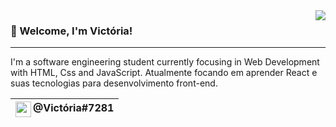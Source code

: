 
<img src="https://github-readme-stats.vercel.app/api/top-langs/?username=MiauToofu&langs_count=12&layout=compact&theme=dark" align="right"> 

  <h3>👾 Welcome, I'm Victória!</h3>
  <hr>
  
I'm a software engineering student currently focusing in Web Development with HTML, Css and JavaScript. Atualmente 
focando em aprender React e suas tecnologias para desenvolvimento front-end.

| <img src="https://camo.githubusercontent.com/c78432996441eaf43ff8aaeb57f1029b1d22fabb2556f4df7972f949f1fe18ab/68747470733a2f2f6c6f676f646f776e6c6f61642e6f72672f77702d636f6e74656e742f75706c6f6164732f323031372f31312f646973636f72642d6c6f676f2d342d312e706e67" width="25" align="left"> @Victória#7281 |
| - |
